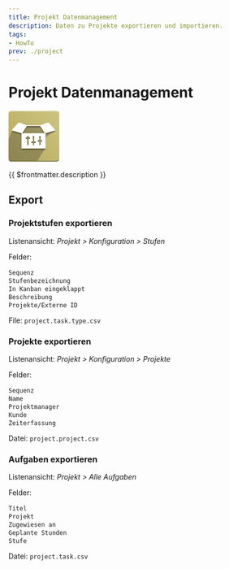 ```yaml
---
title: Projekt Datenmanagement
description: Daten zu Projekte exportieren und importieren.
tags:
- HowTo
prev: ./project
---
```

# Projekt Datenmanagement
![icons_odoo_website_sale_options](attachments/icons_odoo_website_sale_options.png)

{{ $frontmatter.description }}

## Export

### Projektstufen exportieren

Listenansicht: *Projekt > Konfiguration > Stufen*

Felder:
```
Sequenz
Stufenbezeichnung
In Kanban eingeklappt
Beschreibung
Projekte/Externe ID 
```
File: `project.task.type.csv`

### Projekte exportieren

Listenansicht: *Projekt > Konfiguration > Projekte*

Felder:
```
Sequenz
Name
Projektmanager
Kunde
Zeiterfassung 
```
Datei: `project.project.csv`

### Aufgaben exportieren

Listenansicht: *Projekt > Alle Aufgaben*

Felder:
```
Titel
Projekt
Zugewiesen an
Geplante Stunden
Stufe
```
Datei: `project.task.csv`